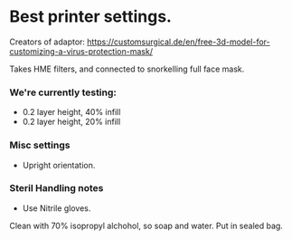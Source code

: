 # Best printer settings.

Creators of adaptor:
https://customsurgical.de/en/free-3d-model-for-customizing-a-virus-protection-mask/

Takes HME filters, and connected to snorkelling full face mask. 

### We're currently testing:
* 0.2 layer height, 40% infill
* 0.2 layer height, 20% infill

### Misc settings
* Upright orientation.

### Steril Handling notes

* Use Nitrile gloves.

Clean with 70% isopropyl alchohol, so soap and water. Put in sealed bag.


